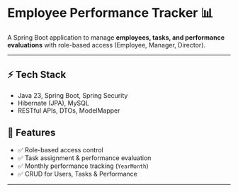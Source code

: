 # Employee Performance Tracker 📊

A Spring Boot application to manage **employees, tasks, and performance evaluations** with role-based access (Employee, Manager, Director).

---

## ⚡ Tech Stack
- Java 23, Spring Boot, Spring Security  
- Hibernate (JPA), MySQL  
- RESTful APIs, DTOs, ModelMapper  

## 🔹 Features
- ✅ Role-based access control  
- ✅ Task assignment & performance evaluation  
- ✅ Monthly performance tracking (`YearMonth`)  
- ✅ CRUD for Users, Tasks & Performance  

---
